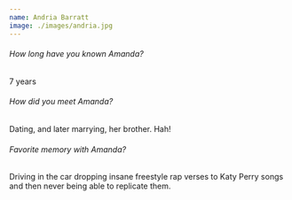 ```yaml
---
name: Andria Barratt
image: ./images/andria.jpg
---
```

###### How long have you known Amanda?
7 years

###### How did you meet Amanda?
Dating, and later marrying, her brother. Hah!

###### Favorite memory with Amanda?
Driving in the car dropping insane freestyle rap verses to Katy Perry songs and then never being able to replicate them.
